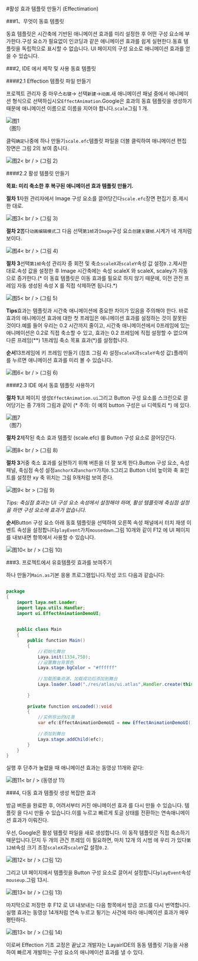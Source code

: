 #활성 효과 템플릿 만들기 (Effectimation)

###1、무엇이 동효 템플릿

동효 템플릿은 시간축에 기반된 애니메이션 효과를 미리 설정한 후 어떤 구성 요소에 부가한다.구성 요소가 필요없이 인코딩과 같은 애니메이션 효과를 쉽게 실현한다.동효 템플릿을 독립적으로 표시할 수 없습니다. UI 페이지의 구성 요소로 애니메이션 효과를 얻을 수 있습니다.



###2, IDE 에서 제작 및 사용 동효 템플릿

####2.1 Effection 템플릿 파일 만들기

프로젝트 관리자 중 마우스`右键`-> 선택`新建`->`动画`.새 애니메이션 패널 중에서 애니메이션 형식으로 선택하십시오`EffectAnimation`.Google은 효과의 동효 템플릿을 생성하기 때문에 애니메이션 이름으로 이름을 지어야 합니다.`scale`그림 1 개.

![图1](img/1.png) <br />（图1）


클릭`确定`나중에 하나 만들기`scale.efc`템플릿 파일을 더블 클릭하여 애니메이션 편집 장면은 그림 2의 보여 줍니다.

![图2](img/2.png)< br / > (그림 2)



####2.2 활성 템플릿 만들기

**목표: 미리 축소한 후 복구된 애니메이션 효과 템플릿 만들기.**

**절차 1**자원 관리자에서 Image 구성 요소를 끌어당긴다`scale.efc`장면 편집기 중.제시한 대로.

![图3](img/3.png)< br / > (그림 3)



**절차 2**뽑다`动画编辑模式`그 다음 선택`第1帧`과`Image`구성 요소`创建关键帧`.시계가 네 개처럼 보이다.

![图4](img/4.png)< br / > (그림 4)



**절차 3**선택`第1帧`속성 관리자 중 회전 및 축소`scaleX`과`scaleY`속성 값 설정`0.2`.제시한 대로.속성 값을 설정한 후 Image 시간축에는 속성 scaleX 와 scaleX, scaley가 자동으로 증가한다.(* 이 동효 템플릿은 이동 효과를 필요로 하지 않기 때문에, 이전 관전 프레임 자동 생성된 속성 X 를 직접 삭제하면 됩니다.*)

![图5](img/5.png)< br / > (그림 5)

**Tips**효과는 템플릿과 시간축 애니메이션에 중요한 차이가 있음을 주의해야 한다. 바로 효과의 애니메이션 효과에 대한 첫 프레임은 애니메이션 효과를 설정하는 것이 잘못된 것이다.예를 들어 우리는 0.2 시간까지 줄이고, 시간축 애니메이션에서 0프레임에 있는 애니메이션은 0.2로 직접 축소할 수 있고, 효과는 0.2 프레임에 직접 설정할 수 없으며 다른 프레임(**) 1프레임 축소 목표 효과(*)를 설정합니다.



**순서**13프레임에 키 프레임 만들기 (참조 그림 4) 설정`scaleX`과`scaleY`속성 값`1`플레이를 누르면 애니메이션 효과를 미리 볼 수 있습니다.

![图6](img/6.png)< br / > (그림 6)



####2.3 IDE 에서 동효 템플릿 사용하기

**절차 1**UI 페이지 생성`EffectAnimation.ui`그리고 Button 구성 요소를 스크린으로 끌어당기는 중 7개의 그림과 같이 (* 주의: 이 예의 button 구성은 ui 디렉토리 *) 에 있다.

![图7](img/7.png) <br /> （图7）




**절차 2**제작된 축소 효과 템플릿 (scale.efc) 를 Button 구성 요소로 끌어당긴다.

![图8](img/8.gif)< br / > (그림 8)



**절차 3**거중 축소 효과를 실현하기 위해 버튼을 더 잘 보게 한다.Button 구성 요소, 속성 패널, 축심점 속성 설정`anchorX`과`anchorY`가치`0.5`그리고 Button 너비 높이와 축 포인트를 설정한 xy 축 위치는 그림 9개처럼 보여 준다.

![图9](img/9.png)< br > (그림 9)

*Tips: 축심점 효과는 UI 구성 요소 속성에서 설정해야 하며, 활성 템플릿에 축심점 설정을 하면 구성 요소에 효과가 없습니다.*



**순서**Button 구성 요소 아래 동효 템플릿을 선택하여 오른쪽 속성 패널에서 터치 재생 이벤트 속성을 설정합니다`playEvent`가치`mousedown`.그림 10개와 같이 F12 에 UI 페이지를 내보내면 항목에서 사용할 수 있습니다.

![图10](img/10.png)< br / > (그림 10)





###3. 프로젝트에서 유효템플릿 효과를 보여주기

하나 만들기`Main.as`기본 응용 프로그램입니다.작성 코드 다음과 같습니다:




```java

package
{
	import laya.net.Loader;
	import laya.utils.Handler;
	import ui.EffectAnimationDemoUI;

	
	public class Main
	{
		public function Main()
		{
			//初始化舞台
			Laya.init(1334,750);
			//设置舞台背景色
			Laya.stage.bgColor = "#ffffff"    
			
			//加载图集资源，加载成功后添加到舞台
			Laya.loader.load("./res/atlas/ui.atlas",Handler.create(this,onLoaded));
			
		}
		
		private function onLoaded():void
		{	
			//实例导出的UI类
			var efc:EffectAnimationDemoUI = new EffectAnimationDemoUI();
			
			//添加到舞台
			Laya.stage.addChild(efc);
		}
	}
}
```


실행 후 단추가 눌렸을 때 애니메이션 효과는 동영상 11개와 같다:

![图11](img/11.gif)< br / > (동영상 11)



###4, 다동 효과 템플릿 생성 복잡한 효과

방금 버튼을 완료한 후, 어려서부터 커진 애니메이션 효과 를 다시 만들 수 있습니다. 템플릿 을 다시 만들 수 있습니다.이를 누르고 빠르게 토글 상태를 전환하는 연속애니메이션 효과가 이뤄진다.

우선, Google은 활성 템플릿 파일을 새로 생성합니다. 이 동작 템플릿은 직접 축소하기 때문입니다.단지 두 개의 관건 프레임 이 필요하면, 마치 12개 의 시범 에 우리 가 있다`第12帧`속성 크기 조정`scaleX`과`scaleY`값 설정`0.2`.

![图12](img/12.png)< br / > (그림 12)



그리고 UI 페이지에서 템플릿을 Button 구성 요소로 끌어서 설정합니다`playEvent`속성`mouseup`.그림 13시.

![图13](img/13.png)< br / > (그림 13)



마지막으로 저장한 후 F12 로 UI 내보내는 다음 항목에서 방금 코드를 다시 번역합니다.실행 효과는 동영상 14개처럼 연속 누르고 튕기는 사건에 따라 애니메이션 효과가 매우 평탄하다.

![图13](img/14.gif)< br / > (그림 14)

이로써 Effection 기초 교정은 끝났고 개발자는 LayairIDE의 동동 템플릿 기능을 사용하여 빠르게 개발하는 구성 요소의 애니메이션 효과를 낼 수 있다.



